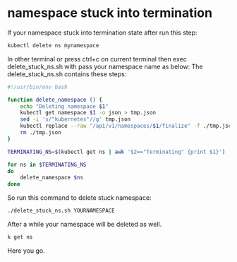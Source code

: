 # namespace stuck into termination
If your namespace stuck into termination state after run this step:
```bash
kubectl delete ns mynamespace
```

In other terminal or press ctrl+c on current terminal then exec delete_stuck_ns.sh with pass your namespace name as below:
The delete_stuck_ns.sh contains these steps:
```bash
#!/usr/bin/env bash

function delete_namespace () {
    echo "Deleting namespace $1"
    kubectl get namespace $1 -o json > tmp.json
    sed -i 's/"kubernetes"//g' tmp.json
    kubectl replace --raw "/api/v1/namespaces/$1/finalize" -f ./tmp.json
    rm ./tmp.json
}

TERMINATING_NS=$(kubectl get ns | awk '$2=="Terminating" {print $1}')

for ns in $TERMINATING_NS
do
    delete_namespace $ns
done
```
So run this command to delete stuck namespace:

```bash
./delete_stuck_ns.sh YOURNAMESPACE
```
After a while your namespace will be deleted as well.
```bash
k get ns
```
Here you go.
